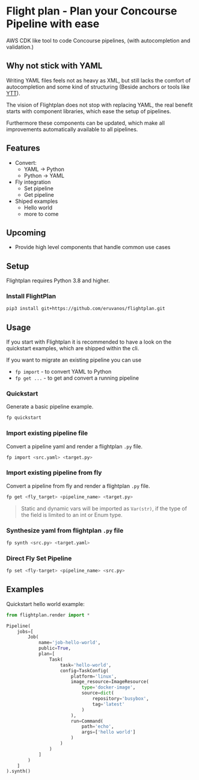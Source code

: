 

# Flight plan - Plan your Concourse Pipeline with ease

AWS CDK like tool to code Concourse pipelines, (with autocompletion and validation.)

## Why not stick with YAML

Writing YAML files feels not as heavy as XML, 
but still lacks the comfort of autocompletion and some kind of structuring 
(Beside anchors or tools like [YTT](https://get-ytt.io/)).

The vision of Flightplan does not stop with replacing YAML, the real benefit
starts with component libraries, which ease the setup of pipelines.

Furthermore these components can be updated, which make all improvements 
automatically available to all pipelines.  

## Features

* Convert:
  * YAML -> Python
  * Python -> YAML
* Fly integration
  * Set pipeline
  * Get pipeline
* Shiped examples
  * Hello world
  * more to come

## Upcoming

* Provide high level components that handle common use cases

## Setup 

Flightplan requires Python 3.8 and higher.

### Install FlightPlan

```bash
pip3 install git+https://github.com/eruvanos/flightplan.git
```

## Usage

If you start with Flightplan it is recommended to have a look on the quickstart examples, 
which are shipped within the cli.

If you want to migrate an existing pipeline you can use 
 * `fp import` - to convert YAML to Python
 * `fp get ...` - to get and convert a running pipeline 

### Quickstart
Generate a basic pipeline example.

```bash
fp quickstart
```

### Import existing pipeline file
Convert a pipeline yaml and render a flightplan `.py` file.

```bash
fp import <src.yaml> <target.py>
```

### Import existing pipeline from fly
Convert a pipeline from fly and render a flightplan `.py` file.

```bash
fp get <fly_target> <pipeline_name> <target.py>
```

> Static and dynamic vars will be imported as `Var(str)`, if the type of the field is limited to an int or Enum type.

### Synthesize yaml from flightplan `.py` file

```bash
fp synth <src.py> <target.yaml>
```

### Direct Fly Set Pipeline

```bash
fp set <fly-target> <pipeline_name> <src.py>
```



## Examples

Quickstart hello world example:

```python
from flightplan.render import *

Pipeline(
    jobs=[
        Job(
            name='job-hello-world',
            public=True,
            plan=[
                Task(
                    task='hello-world',
                    config=TaskConfig(
                        platform='linux',
                        image_resource=ImageResource(
                            type='docker-image',
                            source=dict(
                                repository='busybox',
                                tag='latest'
                            )
                        ),
                        run=Command(
                            path='echo',
                            args=['hello world']
                        )
                    )
                )
            ]
        )
    ]
).synth()
``` 
